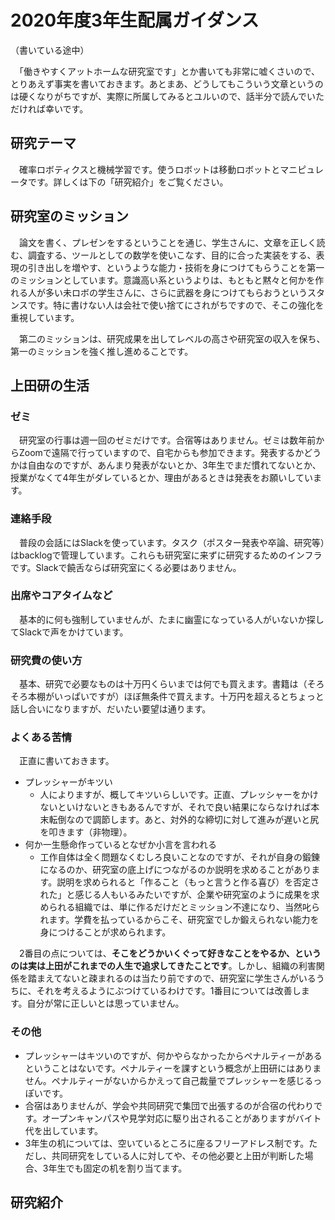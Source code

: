 # 2020年度3年生配属ガイダンス

（書いている途中）

　「働きやすくアットホームな研究室です」とか書いても非常に嘘くさいので、とりあえず事実を書いておきます。あとまあ、どうしてもこういう文章というのは硬くなりがちですが、実際に所属してみるとユルいので、話半分で読んでいただければ幸いです。


## 研究テーマ

　確率ロボティクスと機械学習です。使うロボットは移動ロボットとマニピュレータです。詳しくは下の「研究紹介」をご覧ください。

## 研究室のミッション

　論文を書く、プレゼンをするということを通じ、学生さんに、文章を正しく読む、調査する、ツールとしての数学を使いこなす、目的に合った実装をする、表現の引き出しを増やす、というような能力・技術を身につけてもらうことを第一のミッションとしています。意識高い系というよりは、もともと黙々と何かを作れる人が多い未ロボの学生さんに、さらに武器を身につけてもらおうというスタンスです。特に書けない人は会社で使い捨てにされがちですので、そこの強化を重視しています。

　第二のミッションは、研究成果を出してレベルの高さや研究室の収入を保ち、第一のミッションを強く推し進めることです。

## 上田研の生活

### ゼミ

　研究室の行事は週一回のゼミだけです。合宿等はありません。ゼミは数年前からZoomで遠隔で行っていますので、自宅からも参加できます。発表するかどうかは自由なのですが、あんまり発表がないとか、3年生でまだ慣れてないとか、授業がなくて4年生がダレているとか、理由があるときは発表をお願いしています。

### 連絡手段

　普段の会話にはSlackを使っています。タスク（ポスター発表や卒論、研究等）はbacklogで管理しています。これらも研究室に来ずに研究するためのインフラです。Slackで饒舌ならば研究室にくる必要はありません。

### 出席やコアタイムなど

　基本的に何も強制していませんが、たまに幽霊になっている人がいないか探してSlackで声をかけています。


### 研究費の使い方

　基本、研究で必要なものは十万円くらいまでは何でも買えます。書籍は（そろそろ本棚がいっぱいですが）ほぼ無条件で買えます。十万円を超えるとちょっと話し合いになりますが、だいたい要望は通ります。

### よくある苦情

　正直に書いておきます。

* プレッシャーがキツい
    * 人によりますが、概してキツいらしいです。正直、プレッシャーをかけないといけないときもあるんですが、それで良い結果にならなければ本末転倒なので調節します。あと、対外的な締切に対して進みが遅いと尻を叩きます（非物理）。
* 何か一生懸命作っているとなぜか小言を言われる
    * 工作自体は全く問題なくむしろ良いことなのですが、それが自身の鍛錬になるのか、研究室の底上げにつながるのか説明を求めることがあります。説明を求められると「作ること（もっと言うと作る喜び）を否定された」と感じる人もいるみたいですが、企業や研究室のように成果を求められる組織では、単に作るだけだとミッション不達になり、当然叱られます。学費を払っているからこそ、研究室でしか鍛えられない能力を身につけることが求められます。


　2番目の点については、**そこをどうかいくぐって好きなことをやるか、というのは実は上田がこれまでの人生で追求してきたことです**。しかし、組織の利害関係を踏まえてないと疎まれるのは当たり前ですので、研究室に学生さんがいるうちに、それを考えるようにぶつけているわけです。1番目については改善します。自分が常に正しいとは思っていません。

### その他

* プレッシャーはキツいのですが、何かやらなかったからペナルティーがあるということはないです。ペナルティーを課すという概念が上田研にはありません。ペナルティーがないからかえって自己裁量でプレッシャーを感じるっぽいです。
* 合宿はありませんが、学会や共同研究で集団で出張するのが合宿の代わりです。オープンキャンパスや見学対応に駆り出されることがありますがバイト代を出しています。
* 3年生の机については、空いているところに座るフリーアドレス制です。ただし、共同研究をしている人に対してや、その他必要と上田が判断した場合、3年生でも固定の机を割り当てます。


## 研究紹介



